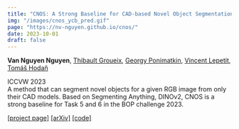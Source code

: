 ```yaml
---
title: "CNOS: A Strong Baseline for CAD-based Novel Object Segmentation"
img: "/images/cnos_ycb_pred.gif"
page: "https://nv-nguyen.github.io/cnos/"
date: 2023-10-01
draft: false
---
```

**Van Nguyen Nguyen**, [Thibault Groueix](http://imagine.enpc.fr/~groueixt/), [Georgy Ponimatkin](https://ponimatkin.github.io/), [Vincent Lepetit](https://vincentlepetit.github.io/), [Tomáš Hodaň](https://cmp.felk.cvut.cz/~hodanto2/)

ICCVW 2023  
A method that can segment novel objects for a given RGB image from only their CAD models. Based on Segmenting Anything, DINOv2, CNOS is a strong baseline for Task 5 and 6 in the BOP challenge 2023.

[[project page]](https://nv-nguyen.github.io/cnos/)   [[arXiv]](https://arxiv.org/abs/2307.11067)   [[code]](https://github.com/nv-nguyen/cnos)